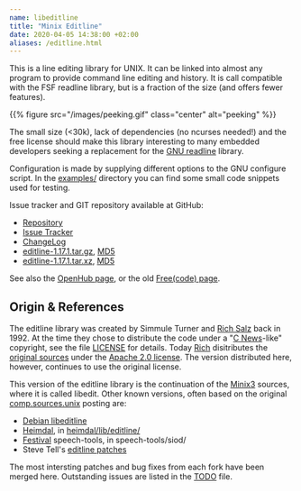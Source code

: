 ```yaml
---
name: libeditline
title: "Minix Editline"
date: 2020-04-05 14:38:00 +02:00
aliases: /editline.html
---
```


This is a line editing library for UNIX.  It can be linked into almost
any program to provide command line editing and history.  It is call
compatible with the FSF readline library, but is a fraction of the size
(and offers fewer features).

{{% figure src="/images/peeking.gif" class="center" alt="peeking" %}}

The small size (<30k), lack of dependencies (no ncurses needed!) and the
free license should make this library interesting to many embedded
developers seeking a replacement for the [GNU readline][] library.

Configuration is made by supplying different options to the GNU
configure script.  In the [examples/][] directory you can find some
small code snippets used for testing.

Issue tracker and GIT repository available at GitHub:

   * [Repository](http://github.com/troglobit/editline)
   * [Issue Tracker](http://github.com/troglobit/editline/issues)
   * [ChangeLog](https://github.com/troglobit/editline/blob/master/ChangeLog.md)
   * [editline-1.17.1.tar.gz](ftp://ftp.troglobit.com/editline/editline-1.17.1.tar.gz),
     [MD5](ftp://ftp.troglobit.com/editline/editline-1.17.1.tar.gz.md5)
   * [editline-1.17.1.tar.xz](ftp://ftp.troglobit.com/editline/editline-1.17.1.tar.xz),
     [MD5](ftp://ftp.troglobit.com/editline/editline-1.17.1.tar.xz.md5)

See also the [OpenHub page](https://www.openhub.net/p/editline), or
the old [Free(code) page](http://freecode.com/projects/minix-editline).

Origin & References
-------------------

The editline library was created by Simmule Turner and [Rich Salz][]
back in 1992.  At the time they chose to distribute the code under a
"[C News][]-like" copyright, see the file [LICENSE][] for details.
Today [Rich](https://github.com/richsalz/) disitributes the
[original sources](https://github.com/richsalz/editline) under the
[Apache 2.0 license](https://github.com/richsalz/editline/blob/master/LICENSE).
The version distributed here, however, continues to use the original
license.

This version of the editline library is the continuation of the
[Minix3][] sources, where it is called libedit.  Other known versions,
often based on the original [comp.sources.unix][] posting are:

* [Debian libeditline](http://packages.qa.debian.org/e/editline.html)
* [Heimdal](http://www.h5l.org/), in
  [heimdal/lib/editline/](http://github.com/heimdal/heimdal/tree/master/lib/editline/)
* [Festival](http://festvox.org/festival/) speech-tools, in
  speech-tools/siod/
* Steve Tell's [editline patches](http://www.cs.unc.edu/~tell/dist.html)

The most intersting patches and bug fixes from each fork have been
merged here.  Outstanding issues are listed in the [TODO][] file.


[Rich Salz]:    http://en.wikipedia.org/wiki/Rich_Salz
[C News]:       http://en.wikipedia.org/wiki/C_News
[TODO]:         https://github.com/troglobit/editline/blob/master/docs/TODO.md
[LICENSE]:      https://github.com/troglobit/editline/blob/master/LICENSE
[GNU readline]: http://directory.fsf.org/project/readline/
[examples/]:    https://github.com/troglobit/editline/tree/master/examples
[Minix3]:       http://www.minix3.org/
[comp.sources.unix]: http://ftp.cs.toronto.edu/pub/white/pub/rc/editline.shar
